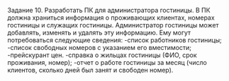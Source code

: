Задание 10.
Разработать ПК для администратора гостиницы. В ПК 
должна храниться информация о проживающих клиентах, номерах 
гостиницы и служащих гостиницы. Администратор  гостиницы может 
добавлять, изменять и удалять эту информацию. Ему могут потребоваться 
следующие сведения:
   -список работников гостиницы;
    -список свободных номеров с указанием его вместимости;
    -прейскурант цен.
     -справка о жильцах гостиницы (ФИО, срок проживания, номер);
     -отчет о работе гостиницы за месяц (число клиентов, сколько дней был занят и свободен номер).
